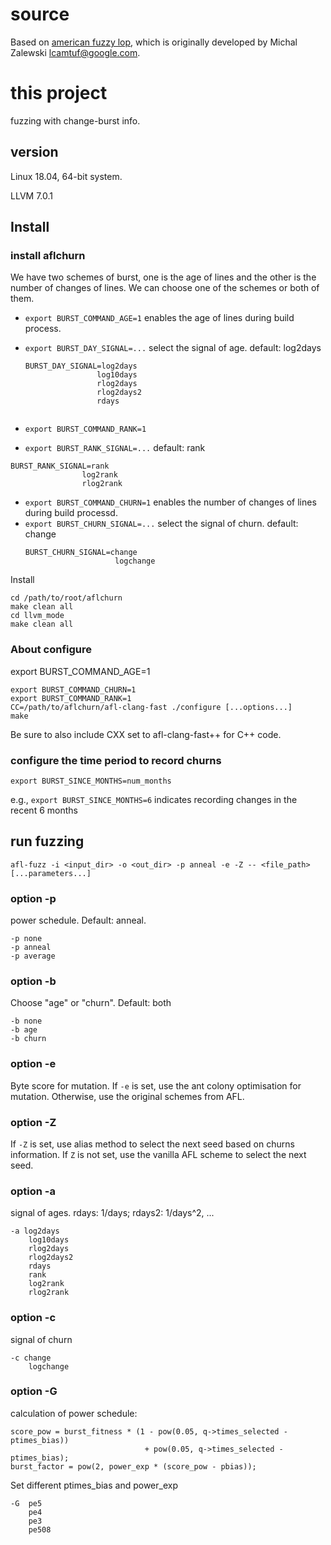 # source
Based on [american fuzzy lop](https://github.com/google/AFL), which is originally developed by Michal Zalewski <lcamtuf@google.com>.

# this project

fuzzing with change-burst info.

## version
Linux 18.04, 64-bit system. 

LLVM 7.0.1


## Install

   
### install aflchurn
We have two schemes of burst, one is the age of lines and the other is the number of changes of lines. 
We can choose one of the schemes or both of them.

- `export BURST_COMMAND_AGE=1` enables the age of lines during build process.
- `export BURST_DAY_SIGNAL=...` select the signal of age. default: log2days
    ```
    BURST_DAY_SIGNAL=log2days
                    log10days
                    rlog2days
                    rlog2days2
                    rdays
                    
    ```

- `export BURST_COMMAND_RANK=1`
- `export BURST_RANK_SIGNAL=...` default: rank
```
BURST_RANK_SIGNAL=rank
                log2rank
                rlog2rank
```

- `export BURST_COMMAND_CHURN=1` enables the number of changes of lines during build processd.
- `export BURST_CHURN_SIGNAL=...` select the signal of churn. default: change
    ```
    BURST_CHURN_SIGNAL=change
                        logchange
    ```



Install

    cd /path/to/root/aflchurn
    make clean all
    cd llvm_mode
    make clean all



### About configure
export BURST_COMMAND_AGE=1
    
    export BURST_COMMAND_CHURN=1
    export BURST_COMMAND_RANK=1
    CC=/path/to/aflchurn/afl-clang-fast ./configure [...options...]
    make

Be sure to also include CXX set to afl-clang-fast++ for C++ code.

### configure the time period to record churns

    export BURST_SINCE_MONTHS=num_months

e.g., `export BURST_SINCE_MONTHS=6` indicates recording changes in the recent 6 months

## run fuzzing

    afl-fuzz -i <input_dir> -o <out_dir> -p anneal -e -Z -- <file_path> [...parameters...]

### option -p
power schedule. Default: anneal.

    -p none
    -p anneal
    -p average

### option -b
Choose "age" or "churn". Default: both

    -b none
    -b age
    -b churn

### option -e
Byte score for mutation. 
If `-e` is set, use the ant colony optimisation for mutation.
Otherwise, use the original schemes from AFL.

### option -Z
If `-Z` is set, use alias method to select the next seed based on churns information.
If `Z` is not set, use the vanilla AFL scheme to select the next seed.

### option -a
signal of ages. rdays: 1/days; rdays2: 1/days^2, ...

    -a log2days
        log10days
        rlog2days
        rlog2days2
        rdays
        rank
        log2rank
        rlog2rank

### option -c
signal of churn

    -c change
        logchange

### option -G
calculation of power schedule:

    score_pow = burst_fitness * (1 - pow(0.05, q->times_selected - ptimes_bias)) 
                                  + pow(0.05, q->times_selected - ptimes_bias);
    burst_factor = pow(2, power_exp * (score_pow - pbias));

Set different ptimes_bias and power_exp

    -G  pe5
        pe4
        pe3
        pe508
        

